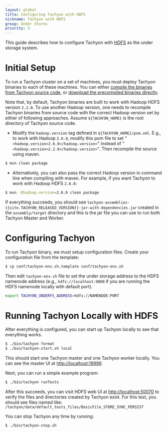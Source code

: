 ```yaml
---
layout: global
title: Configuring Tachyon with HDFS
nickname: Tachyon with HDFS
group: Under Stores
priority: 3
---
```


This guide describes how to configure Tachyon with
[HDFS](https://hadoop.apache.org/docs/stable/hadoop-project-dist/hadoop-hdfs/HdfsUserGuide.html)
as the under storage system.

# Initial Setup

To run a Tachyon cluster on a set of machines, you must deploy Tachyon binaries to each of these
machines. You can either
[compile the binaries from Tachyon source code](Building-Tachyon-Master-Branch.html), or
[download the precompiled binaries directly](Running-Tachyon-Locally.html).

Note that, by default, Tachyon binaries are built to work with Hadoop HDFS version `2.2.0`. To use
another Hadoop version, one needs to recompile Tachyon binaries from source code with the correct
Hadoop version set by either of following approaches. Assume `${TACHYON_HOME}` is the root directory
of Tachyon source code.

* Modify the `hadoop.version` tag defined in `${TACHYON_HOME}/pom.xml`. E.g., to work with Hadoop
`2.6.0`, modify this pom file to set "`<hadoop.version>2.6.0</hadoop.version>`" instead of
"`<hadoop.version>2.2.0</hadoop.version>`". Then recompile the source using maven.

```bash
$ mvn clean package
```

* Alternatively, you can also pass the correct Hadoop version in command line when compiling with
maven. For example, if you want Tachyon to work with Hadoop HDFS `2.6.0`:

```bash
$ mvn -Dhadoop.version=2.6.0 clean package
```

If everything succeeds, you should see
`tachyon-assemblies-{{site.TACHYON_RELEASED_VERSION}}-jar-with-dependencies.jar` created in the
`assembly/target` directory and this is the jar file you can use to run both Tachyon Master and Worker.

# Configuring Tachyon

To run Tachyon binary, we must setup configuration files. Create your configuration file from the
template:

```bash
$ cp conf/tachyon-env.sh.template conf/tachyon-env.sh
```

Then edit `tachyon-env.sh` file to set the under storage address to the HDFS namenode address
(e.g., `hdfs://localhost:9000` if you are running the HDFS namenode locally with default port).

```bash
export TACHYON_UNDERFS_ADDRESS=hdfs://NAMENODE:PORT
```

# Running Tachyon Locally with HDFS

After everything is configured, you can start up Tachyon locally to see that everything works.

```bash
$ ./bin/tachyon format
$ ./bin/tachyon-start.sh local
```

This should start one Tachyon master and one Tachyon worker locally. You can see the master UI at
[http://localhost:19999](http://localhost:19999).

Next, you can run a simple example program:

```bash
$ ./bin/tachyon runTests
```

After this succeeds, you can visit HDFS web UI at [http://localhost:50070](http://localhost:50070)
to verify the files and directories created by Tachyon exist. For this test, you should see
files named like: `/tachyon/data/default_tests_files/BasicFile_STORE_SYNC_PERSIST`

You can stop Tachyon any time by running:

```bash
$ ./bin/tachyon-stop.sh
```
